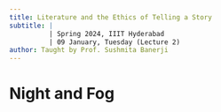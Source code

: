 ```yaml
---
title: Literature and the Ethics of Telling a Story
subtitle: |
          | Spring 2024, IIIT Hyderabad
          | 09 January, Tuesday (Lecture 2)
author: Taught by Prof. Sushmita Banerji
---
```


# Night and Fog